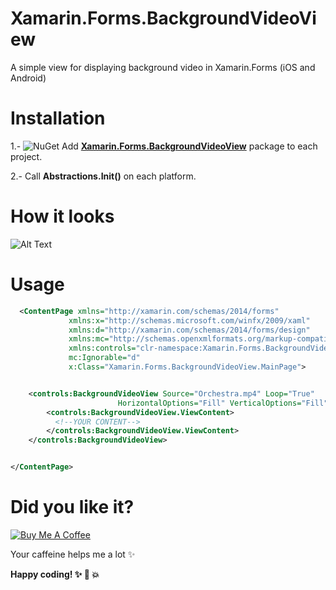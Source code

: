 # Xamarin.Forms.BackgroundVideoView
A simple view for displaying background video in Xamarin.Forms (iOS and Android)

# Installation
1.- ![NuGet](https://img.shields.io/nuget/v/Xamarin.Forms.svg?style=flat-square&label=nuget) Add [**Xamarin.Forms.BackgroundVideoView**](https://www.nuget.org/packages/Xamarin.Forms.BackgroundVideoView/0.0.0.22) package to each project.

2.- Call **Abstractions.Init()** on each platform.

# How it looks
![Alt Text](https://github.com/arqueror/Xamarin.Forms.BackgroundVideoView/blob/master/asset/demo.gif)

# Usage
```xml
  <ContentPage xmlns="http://xamarin.com/schemas/2014/forms"
             xmlns:x="http://schemas.microsoft.com/winfx/2009/xaml"
             xmlns:d="http://xamarin.com/schemas/2014/forms/design"
             xmlns:mc="http://schemas.openxmlformats.org/markup-compatibility/2006"
             xmlns:controls="clr-namespace:Xamarin.Forms.BackgroundVideoView;assembly=Xamarin.Forms.BackgroundVideoView"
             mc:Ignorable="d"
             x:Class="Xamarin.Forms.BackgroundVideoView.MainPage">


    <controls:BackgroundVideoView Source="Orchestra.mp4" Loop="True"
                        HorizontalOptions="Fill" VerticalOptions="Fill" >
        <controls:BackgroundVideoView.ViewContent>
          <!--YOUR CONTENT-->
        </controls:BackgroundVideoView.ViewContent>
    </controls:BackgroundVideoView>


</ContentPage>
  ```  

# Did you like it?

<a href="https://www.buymeacoffee.com/jOUwyzl" target="_blank"><img src="https://www.buymeacoffee.com/assets/img/custom_images/purple_img.png" alt="Buy Me A Coffee" style="height: auto !important;width: auto !important;" ></a>

Your caffeine helps me a lot :sparkles:

**Happy coding! :sparkles: :camel: :boom:**
